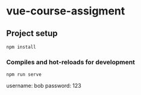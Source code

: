 # vue-course-assigment

## Project setup
```
npm install
```

### Compiles and hot-reloads for development
```
npm run serve
```
username: bob
password: 123
